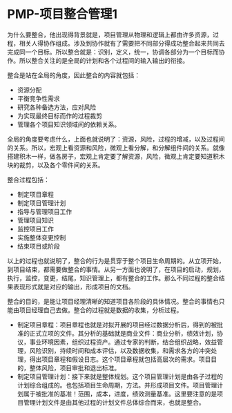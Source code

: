 # PMP-项目整合管理1

为什么要整合，他出现得背景就是，项目管理从物理和逻辑上都由许多资源，过程，相关人得协作组成。涉及到协作就有了需要把不同部分得成功整合起来共同去完成同一个目标。所以整合就是：识别，定义，统一，协调各部分为一个目标而协作。所以整合关注的是全局的计划和各个过程间的输入输出的衔接。

整合是站在全局的角度，因此整合的内容就包括：

- 资源分配
- 平衡竞争性需求
- 研究各种备选方法，应对风险
- 为实现最终目标而作的过程裁剪
- 管理各个项目知识领域间的依赖关系。

全局的角度要考虑什么，上面也就说明了：资源，风险，过程的增减，以及过程间的关系。所以，宏观上看资源和风险，微观上看分解，和分解组件间的关系。就像搭建积木一样，做各房子，宏观上肯定要了解资源，风险，微观上肯定要知道积木块的裁剪，以及各个零件间的关系。

整合过程包括：

- 制定项目章程
- 制定项目管理计划
- 指导与管理项目工作
- 管理项目知识
- 监控项目工作
- 实施整体变更控制
- 结束项目或阶段

以上的过程也就说明了，整合的行为是贯穿于整个项目生命周期的。从立项开始，到项目结束，都需要做整合的事情。从另一方面也说明了，在项目的启动，规划，执行，监控，变更，结尾，知识管理上，都有整合的工作。那么不同过程的整合结果表现形式就是对应的输出，形成项目的文档。

整合的目的，是能让项目经理清晰的知道项目各阶段的具体情况。整合的事情也只能由项目经理自己去做。整合的过程就是数据的收集，分析过程。

- 制定项目章程：项目章程也就是对拟开展的项目经过数据分析后，得到的被批准的正式立项的文件。其分析的基础就是商业文件：商业分析，绩效计划，协议，事业环境因素，组织过程资产。通过专家的判断，结合组织战略，效益管理，风险识别，持续时间和成本评估，以及数据收集，和需求各方的冲突处理，得出项目章程和假设日志。这个项目章程就包括高层次的需求。项目目的，整体风险，项目审批和退出标准。                               
- 制定项目管理计划：接下来就是整体规划。这个项目管理计划是由各子过程的计划综合组成的。也包括项目生命周期，方法。并形成项目文件。项目管理计划属于被批准的基准！范围，成本，进度，绩效测量基准。这里要注意的是项目管理计划文件是由其他过程的计划文件总体综合而来，也就是整合。                                                                                                                                                                                                                    